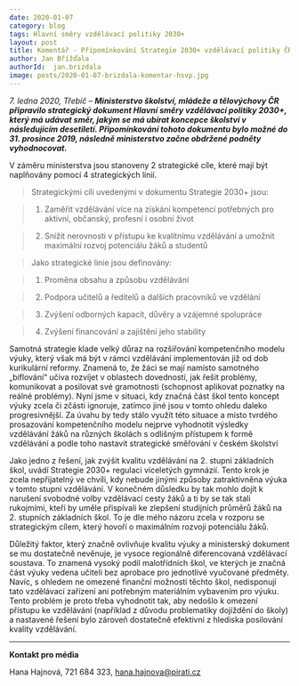 ```yaml
---
date: 2020-01-07
category: blog
tags: Hlavní směry vzdělávací politiky 2030+
layout: post
title: Komentář - Připomínkování Strategie 2030+ vzdělávací politiky ČR
author: Jan Břížďala
authorId:  jan.brizdala
image: posts/2020-01-07-brizdala-komentar-hsvp.jpg
---
```


*7. ledna 2020, Třebíč* – ***Ministerstvo školství, mládeže a tělovýchovy ČR připravilo strategický dokument Hlavní směry vzdělávací politiky 2030+, který má udávat směr, jakým se má ubírat koncepce školství v následujícím desetiletí. Připomínkování tohoto dokumentu bylo možné do 31. prosince 2019, následně ministerstvo začne obdržené podněty vyhodnocovat.*** 

V záměru ministerstva jsou stanoveny 2 strategické cíle, které mají být naplňovány pomocí 4 strategických linií. 

> Strategickými cíli uvedenými v dokumentu Strategie 2030+ jsou:

> 1.	Zaměřit vzdělávání více na získání kompetencí potřebných pro aktivní, občanský, profesní i osobní život 

> 2.	Snížit nerovnosti v přístupu ke kvalitnímu vzdělávání a umožnit maximální rozvoj potenciálu žáků a studentů

> Jako strategické linie jsou definovány:

> 1.	Proměna obsahu a způsobu vzdělávání

> 2.	Podpora učitelů a ředitelů a dalších pracovníků ve vzdělání 

> 3.	Zvýšení odborných kapacit, důvěry a vzájemné spolupráce

> 4.	Zvýšení financování a zajištění jeho stability

Samotná strategie klade velký důraz na rozšiřování kompetenčního modelu výuky, který však má být v rámci vzdělávání implementován již od dob kurikulární reformy. Znamená to, že žáci se mají namísto samotného „biflování“ učiva rozvíjet v oblastech dovedností, jak řešit problémy, komunikovat a posilovat své gramotnosti (schopnost aplikovat poznatky na reálné problémy). Nyní jsme v situaci, kdy značná část škol tento koncept výuky zcela či zčásti ignoruje, zatímco jiné jsou v tomto ohledu daleko progresivnější. Za úvahu by tedy stálo využít této situace a místo tvrdého prosazování kompetenčního modelu nejprve vyhodnotit výsledky vzdělávání žáků na různých školách s odlišným přístupem k formě vzdělávání a podle toho nastavit strategické směřování v českém školství

Jako jedno z řešení, jak zvýšit kvalitu vzdělávání na 2. stupni základních škol, uvádí Strategie 2030+ regulaci víceletých gymnázií. Tento krok je zcela nepřijatelný ve chvíli, kdy nebude jinými způsoby zatraktivněna výuka v tomto stupni vzdělávání. V konečném důsledku by tak mohlo dojít k narušení svobodné volby vzdělávací cesty žáků a ti by se tak stali rukojmími, kteří by uměle přispívali ke zlepšení studijních průměrů žáků na 2. stupních základních škol. To je dle mého názoru zcela v rozporu se strategickým cílem, který hovoří o maximálním rozvoji potenciálu žáků. 

Důležitý faktor, který značně ovlivňuje kvalitu výuky a ministerský dokument se mu dostatečně nevěnuje, je vysoce regionálně diferencovaná vzdělávací soustava. To znamená vysoký podíl malotřídních škol, ve kterých je značná část výuky vedena učiteli bez aprobace pro jednotlivé vyučované předměty. Navíc, s ohledem ne omezené finanční možnosti těchto škol, nedisponují tato vzdělávací zařízení ani potřebným materiálním vybavením pro výuku. Tento problém je proto třeba vyhodnotit tak, aby nedošlo k omezení přístupu ke vzdělávání (například z důvodu problematiky dojíždění do školy) a nastavené řešení bylo zároveň dostatečně efektivní z hlediska posilování kvality vzdělávání.


---

**Kontakt pro média**

Hana Hajnová, 721 684 323, <hana.hajnova@pirati.cz>
